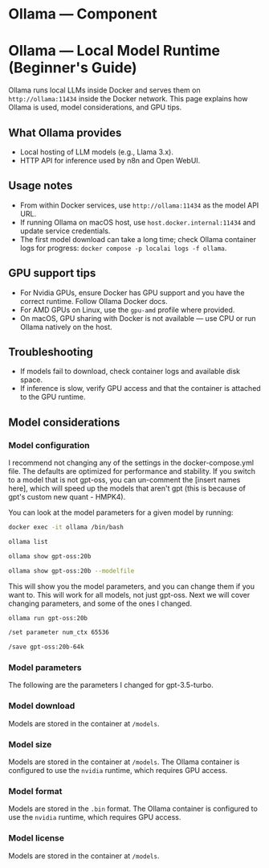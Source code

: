 # Ollama — Component


# Ollama — Local Model Runtime (Beginner's Guide)

Ollama runs local LLMs inside Docker and serves them on `http://ollama:11434` inside the Docker network. This page explains how Ollama is used, model considerations, and GPU tips.

## What Ollama provides

- Local hosting of LLM models (e.g., Llama 3.x).
- HTTP API for inference used by n8n and Open WebUI.

## Usage notes

- From within Docker services, use `http://ollama:11434` as the model API URL.
- If running Ollama on macOS host, use `host.docker.internal:11434` and update service credentials.
- The first model download can take a long time; check Ollama container logs for progress: `docker compose -p localai logs -f ollama`.

## GPU support tips

- For Nvidia GPUs, ensure Docker has GPU support and you have the correct runtime. Follow Ollama Docker docs.
- For AMD GPUs on Linux, use the `gpu-amd` profile where provided.
- On macOS, GPU sharing with Docker is not available — use CPU or run Ollama natively on the host.

## Troubleshooting

- If models fail to download, check container logs and available disk space.
- If inference is slow, verify GPU access and that the container is attached to the GPU runtime.

## Model considerations

### Model configuration

I recommend not changing any of the settings in the docker-compose.yml file. The defaults are optimized for performance and stability. If you switch to a model that is not gpt-oss, you can 
un-comment the [insert names here], which will speed up the models that aren't gpt (this is because of gpt's custom new quant - HMPK4). 

You can look at the model parameters for a given model by running:

```bash
docker exec -it ollama /bin/bash
```

```bash
ollama list 
```

```bash
ollama show gpt-oss:20b
```

```bash
ollama show gpt-oss:20b --modelfile
```

This will show you the model parameters, and you can change them if you want to. This will work for all models, not just gpt-oss. Next we will cover changing parameters, and some of the ones I changed.

```bash
ollama run gpt-oss:20b 
```

```bash
/set parameter num_ctx 65536
```

```bash
/save gpt-oss:20b-64k
```

### Model parameters

The following are the parameters I changed for gpt-3.5-turbo.


### Model download

Models are stored in the container at `/models`.

### Model size

Models are stored in the container at `/models`. The Ollama container is configured to use the `nvidia` runtime, which requires GPU access.

### Model format

Models are stored in the `.bin` format. The Ollama container is configured to use the `nvidia` runtime, which requires GPU access.

### Model license

Models are stored in the container at `/models`.
